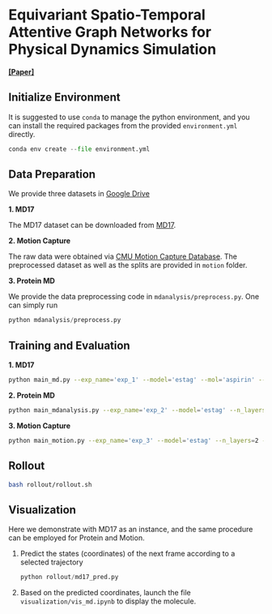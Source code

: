 # Equivariant Spatio-Temporal Attentive Graph Networks for Physical Dynamics Simulation


[**[Paper]**](https://openreview.net/pdf?id=35nFSbEBks)

## Initialize Environment
It is suggested to use `conda` to manage the python environment, and you can install the required packages from the provided `environment.yml` directly.
```python
conda env create --file environment.yml
```


## Data Preparation
We provide three datasets in [Google Drive](https://drive.google.com/drive/folders/1CN7HSH4Wz0dLekWDuOZKVyPSoK7-6Bxa?usp=drive_link)


**1. MD17**

The MD17 dataset can be downloaded from [MD17](http://quantum-machine.org/gdml/#datasets). 


**2. Motion Capture**

The raw data were obtained via [CMU Motion Capture Database](http://mocap.cs.cmu.edu/search.php?subjectnumber=35). The preprocessed dataset as well as the splits are provided in  `motion` folder.

**3. Protein MD**


We provide the data preprocessing code in `mdanalysis/preprocess.py`. One can simply run

```python
python mdanalysis/preprocess.py
```


## Training and Evaluation

**1. MD17**

```bash
python main_md.py --exp_name='exp_1' --model='estag' --mol='aspirin' --n_layers=2 --fft=True --eat=True --with_mask
```

**2. Protein MD**

```bash
python main_mdanalysis.py --exp_name='exp_2' --model='estag' --n_layers=2 --fft=True --eat=True --with_mask
```

**3. Motion Capture**

```bash
python main_motion.py --exp_name='exp_3' --model='estag' --n_layers=2 --fft=True --eat=True --with_mask
```



## Rollout
```bash
bash rollout/rollout.sh
```



## Visualization

Here we demonstrate with MD17 as an instance, and the same procedure can be employed for Protein and Motion.

1. Predict the states (coordinates) of the next frame according to a selected trajectory
    ```python
    python rollout/md17_pred.py
    ```

2. Based on the predicted coordinates, launch the file `visualization/vis_md.ipynb` to display the molecule.






